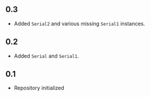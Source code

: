 0.3
-----
* Added `Serial2` and various missing `Serial1` instances.

0.2
---
* Added `Serial` and `Serial1`.

0.1
---
* Repository initialized
